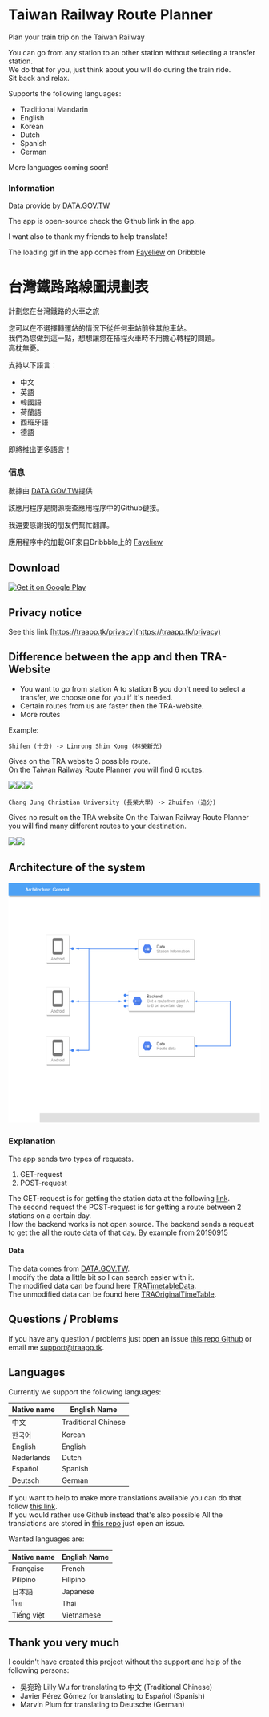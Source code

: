 # Taiwan Railway Route Planner 

Plan your train trip on the Taiwan Railway


You can go from any station to an other station without selecting a transfer station. \
We do that for you, just think about you will do during the train ride. \
Sit back and relax.

Supports the following languages:
- Traditional Mandarin
- English
- Korean
- Dutch
- Spanish
- German

More languages coming soon!





### Information

Data provide by [DATA.GOV.TW](https://data.gov.tw/dataset/6138#r1)

The app is open-source check the Github link in the app.

I want also to thank my friends to help translate!

The loading gif in the app comes from [Fayeliew](https://dribbble.com/fayeliew) on Dribbble


# 台灣鐵路路線圖規劃表

計劃您在台灣鐵路的火車之旅


您可以在不選擇轉運站的情況下從任何車站前往其他車站。\
我們為您做到這一點，想想讓您在搭程火車時不用擔心轉程的問題。\
高枕無憂。

支持以下語言：
- 中文
- 英語
- 韓國語
- 荷蘭語
- 西班牙語
- 德語

即將推出更多語言！





### 信息

數據由 [DATA.GOV.TW](https://data.gov.tw/dataset/6138#r1)提供

該應用程序是開源檢查應用程序中的Github鏈接。

我還要感謝我的朋友們幫忙翻譯。

應用程序中的加載GIF來自Dribbble上的 [Fayeliew](https://dribbble.com/fayeliew)


## Download

<a href="https://play.google.com/store/apps/details?id=com.wingcrony.tra.app" target="_blank"><img src="https://play.google.com/intl/en_us/badges/images/generic/en-play-badge.png" alt="Get it on Google Play" height="90"/></a>


## Privacy notice

See this link [https://traapp.tk/privacy](https://traapp.tk/privacy)

## Difference between the app and then TRA-Website

- You want to go from station A to station B you don't need to select a transfer, we choose one for you if it's needed.
- Certain routes from us are faster then the TRA-website.
- More routes

Example: 

`Shifen (十分) -> Linrong Shin Kong (林榮新光)` 

Gives on the TRA website 3 possible route.  
On the Taiwan Railway Route Planner you will find 6 routes.


<img src="https://user-images.githubusercontent.com/26543813/64919540-865b7c00-d7ac-11e9-806b-d9b573350d46.png" width="60%"><img src="https://user-images.githubusercontent.com/26543813/64919645-8a3bce00-d7ad-11e9-840f-f5b5d5a6ddda.png" width="20%"><img src="https://user-images.githubusercontent.com/26543813/64919753-e2270480-d7ae-11e9-9e21-068c91d2a4b7.png" width="20%">


`Chang Jung Christian University (長榮大學) -> Zhuifen (追分)`

Gives no result on the TRA website
On the Taiwan Railway Route Planner you will find many different routes to your destination.

<img src="https://user-images.githubusercontent.com/26543813/64919735-b441c000-d7ae-11e9-9943-be9bc6716a84.png" width="60%"><img src="https://user-images.githubusercontent.com/26543813/64919760-f834c500-d7ae-11e9-9a16-d038d2bdbf4b.png" width=20%>


## Architecture of the system

![](./Architecture.png)

### Explanation

The app sends two types of requests.

1. GET-request
2. POST-request

The GET-request is for getting the station data at the following [link](https://taiwan-railway-route-planner.github.io/TRATimetableData/stationInfo.json). \
The second request the POST-request is for getting a route between 2 stations on a certain day. \
How the backend works is not open source. The backend sends a request to get the all the route data of that day.
By example from [20190915](https://taiwan-railway-route-planner.github.io/TRATimetableData/Schedules/20190915.json)

#### Data

The data comes from [DATA.GOV.TW](https://data.gov.tw/dataset/6138#r1). \
I modify the data a little bit so I can search easier with it. \
The modified data can be found here [TRATimetableData](https://github.com/Taiwan-Railway-Route-Planner/TRATimetableData). \
The unmodified data can be found here [TRAOriginalTimeTable](https://github.com/Taiwan-Railway-Route-Planner/TRAOriginalTimeTable). 


## Questions / Problems

If you have any question / problems just open an issue [this repo Github](https://github.com/Taiwan-Railway-Route-Planner/TRA-app/issues) or email me [support@traapp.tk](mailto:support@traapp.tk).


## Languages 

Currently we support the following languages:

| Native name   | English Name  |
| ------------- | ------------- |
| 中文  | Traditional Chinese  |
| 한국어  | Korean  |
| English  | English  |
| Nederlands  | Dutch  |
| Español | Spanish |
| Deutsch  | German  |

If you want to help to make more translations available you can do that follow [this link](https://poeditor.com/join/project/9Aukv8rxJ5). \
If you would rather use Github instead that's also possible All the translations are stored in [this repo](https://github.com/Taiwan-Railway-Route-Planner/TRA_Translations) just open an issue.

Wanted languages are:

| Native name   | English Name  |
| ------------- | ------------- |
| Française  | French |
| Pilipino  | Filipino  |
| 日本語  | Japanese  |
| ไทย  | Thai  |
| Tiếng việt  | Vietnamese  |


## Thank you very much

I couldn't have created this project without the support and help of the following persons:
* 吳宛玲 Lilly Wu for translating to  中文  (Traditional Chinese)
* Javier Pérez Gómez for translating to Español (Spanish)
* Marvin Plum for translating to Deutsche (German) 